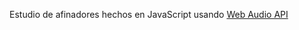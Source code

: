 Estudio de afinadores hechos en JavaScript usando [Web Audio API](https://developer.mozilla.org/es/docs/Web_Audio_API)
